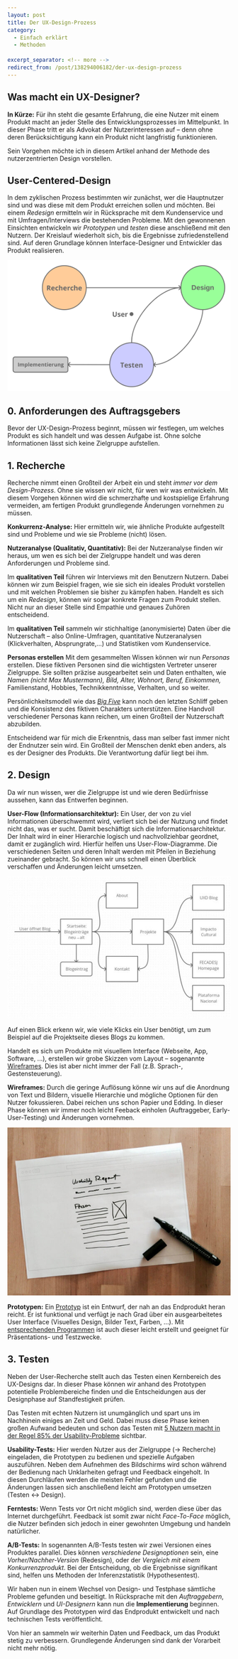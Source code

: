 ```yaml
---
layout: post
title: Der UX-Design-Prozess
category:
  - Einfach erklärt
  - Methoden

excerpt_separator: <!-- more -->
redirect_from: /post/138294006182/der-ux-design-prozess
---
```


## Was macht ein UX-Designer?

**In Kürze:** Für ihn steht die ge­samte Erfahrung, die eine Nutzer mit einem Produkt macht an jeder Stelle des Entwicklungsprozesses im Mittelpunkt. In dieser Phase tritt er als Advokat der Nutzerinteressen auf – denn ohne deren Berücksichtigung kann ein Produkt nicht langfristig funktionieren.

Sein Vorgehen möchte ich in diesem Artikel anhand der Methode des nutzerzentrierten Design vorstellen.<!-- more -->

## User-Centered-Design

In dem zyklischen Prozess bestimmten wir zunächst, wer die Hauptnutzer sind und was diese mit dem Produkt erreichen sollen und möchten. Bei einem _Redesign_ ermitteln wir in Rücksprache mit dem Kundenservice und mit Umfragen/Interviews die bestehenden Probleme. Mit den gewonnenen Einsichten entwickeln wir _Prototypen_ und _testen_ diese anschließend mit den Nutzern. Der Kreislauf wiederholt sich, bis die Ergebnisse zufriedenstellend sind. Auf deren Grundlage können Interface-Designer und Entwickler das Produkt realisieren.

![User Centered Design](/assets/user-centered-design.png)

## 0. Anforderungen des Auftragsgebers

Bevor der UX-Design-Prozess beginnt, müssen wir festlegen, um welches Produkt es sich handelt und was dessen Aufgabe ist. Ohne solche Informationen lässt sich keine Zielgruppe aufstellen.

## 1. Recherche

Recherche nimmt einen Großteil der Arbeit ein und steht _immer vor dem Design-Prozess_. Ohne sie wissen wir nicht, für wen wir was entwickeln. Mit diesem Vorgehen können wird die schmerzhafte und kostspielige Erfahrung vermeiden, am fertigen Produkt grundlegende Änderungen vornehmen zu müssen.

**Konkurrenz-Analyse:** Hier ermitteln wir, wie ähnliche Produkte aufgestellt sind und Probleme und wie sie Probleme (nicht) lösen.

**Nutzeranalyse (Qualitativ, Quantitativ):** Bei der Nutzeranalyse finden wir heraus, um wen es sich bei der Zielgruppe handelt und was deren Anforderungen und Probleme sind.

Im **qualitativen Teil** führen wir Interviews mit den Benutzern Nutzern. Dabei können wir zum Beispiel fragen, wie sie sich ein ideales Produkt vorstellen und mit welchen Problemen sie bisher zu kämpfen haben. Handelt es sich um ein _Redesign_, können wir sogar konkrete Fragen zum Produkt stellen. Nicht nur an dieser Stelle sind Empathie und genaues Zuhören entscheidend.

Im **qualitativen Teil** sammeln wir stichhaltige (anonymisierte) Daten über die Nutzerschaft – also Online-Umfragen, quantitative Nutzeranalysen (Klickverhalten, Absprungrate,...) und Statistiken vom Kundenservice.

**Personas erstellen** Mit dem gesammelten Wissen können wir nun  _Personas_ erstellen. Diese fiktiven Personen sind die wichtigsten Vertreter unserer Zielgruppe. Sie sollten präzise ausgearbeitet sein und Daten enthalten, wie _Namen (nicht Max Mustermann), Bild, Alter, Wohnort, Beruf, Einkommen,_ Familienstand, Hobbies, Technikkenntnisse, Verhalten, und so weiter.

Persönlichkeitsmodell wie das [_Big Five_](https://en.wikipedia.org/wiki/Big_Five_personality_traits) kann noch den letzten Schliff geben und die Konsistenz des fiktiven Charakters unterstützen. Eine Handvoll verschiedener Personas kann reichen, um einen Großteil der Nutzerschaft abzubilden.

Entscheidend war für mich die Erkenntnis, dass man selber fast immer nicht der Endnutzer sein wird. Ein Großteil der Menschen denkt eben anders, als es der Designer des Produkts. Die Verantwortung dafür liegt bei ihm.

## 2. Design

Da wir nun wissen, wer die Zielgruppe ist und wie deren Bedürfnisse aussehen, kann das Entwerfen beginnen.

**User-Flow (Informationsarchitektur):** Ein User, der von zu viel Informationen überschwemmt wird, verliert sich bei der Nutzung und findet nicht das, was er sucht. Damit beschäftigt sich die Informationsarchitektur. Der Inhalt wird in einer Hierarchie logisch und nachvollziehbar geordnet, damit er zugänglich wird. Hierfür helfen uns User-Flow-Diagramme. Die verschiedenen Seiten und deren Inhalt werden mit Pfeilen in Beziehung zueinander gebracht. So können wir uns schnell einen Überblick verschaffen und Änderungen leicht umsetzen.

![Flow Chart](/assets/blog-flow-chart.jpg)

Auf einen Blick erkenn wir, wie viele Klicks ein User benötigt, um zum Beispiel auf die Projektseite dieses Blogs zu kommen.

Handelt es sich um Produkte mit visuellem Interface (Webseite, App, Software, ...), erstellen wir grobe Skizzen vom Layout – sogenannte [Wireframes](/wireframe-mockup-prototyp). Dies ist aber nicht immer der Fall (z.B. Sprach-, Gestensteuerung).

**Wireframes:** Durch die geringe Auflösung könne wir uns auf die Anordnung von Text und Bildern, visuelle Hierarchie und mögliche Optionen für den Nutzer fokussieren. Dabei reichen uns schon Papier und Edding. In dieser Phase können wir immer noch leicht Feeback einholen (Auftraggeber, Early-User-Testing) und Änderungen vornehmen.

![Wireframe](/assets/wireframe.jpg)

**Prototypen:** Ein [Prototyp](/wireframe-mockup-prototyp) ist ein Entwurf, der nah an das Endprodukt heran reicht. Er ist funktional und verfügt je nach Grad über ein ausgearbeitetes User Interface (Visuelles Design, Bilder Text, Farben, ...). Mit [entsprechenden Programmen](wireframe-mockup-prototyp) ist auch dieser leicht erstellt und geeignet für Präsentations- und Testzwecke.

## 3. Testen

Neben der User-Recherche stellt auch das Testen einen Kernbereich des UX-Designs dar. In dieser Phase können wir anhand des Prototypen potentielle Problembereiche finden und die Entscheidungen aus der Designphase auf Standfestigkeit prüfen.

Das Testen mit echten Nutzern ist unumgänglich und spart uns im Nachhinein einiges an Zeit und Geld. Dabei muss diese Phase keinen großen Aufwand bedeuten und schon das Testen mit [5 Nutzern macht in der Regel 85% der Usability-Probleme](https://www.nngroup.com/articles/why-you-only-need-to-test-with-5-users/) sichtbar.

**Usability-Tests:** Hier werden Nutzer aus der Zielgruppe (→ Recherche) eingeladen, die Prototypen zu bedienen und spezielle Aufgaben auszuführen. Neben dem Aufnehmen des Bildschirms wird schon während der Bedienung nach Unklarheiten gefragt und Feedback eingeholt. In diesen Durchläufen werden die meisten Fehler gefunden und die Änderungen lassen sich anschließend leicht am Prototypen umsetzen (Testen ↔ Design).

**Ferntests:** Wenn Tests vor Ort nicht möglich sind, werden diese über das Internet durchgeführt. Feedback ist somit zwar nicht _Face-To-Face_ möglich, die Nutzer befinden sich jedoch in einer gewohnten Umgebung und handeln natürlicher.

**A/B-Tests:** In sogenannten A/B-Tests testen wir zwei Versionen eines Produktes parallel. Dies können _verschiedene Designoptionen_ sein, eine _Vorher/Nachher-Version_ (Redesign), oder der _Vergleich mit einem Konkurrenzprodukt_. Bei der Entscheidung, ob die Ergebnisse signifikant sind, helfen uns Methoden der Inferenzstatistik (Hypothesentest).

Wir haben nun in einem Wechsel von Design- und Testphase sämtliche Probleme gefunden und beseitigt. In Rücksprache mit den _Auftraggebern_, _Entwicklern_ und _UI-Designern_ kann nun die **Implementierung** beginnen. Auf Grundlage des Prototypen wird das Endprodukt entwickelt und nach technischen Tests veröffentlicht.

Von hier an sammeln wir weiterhin Daten und Feedback, um das Produkt stetig zu verbessern. Grundlegende Änderungen sind dank der Vorarbeit nicht mehr nötig.
